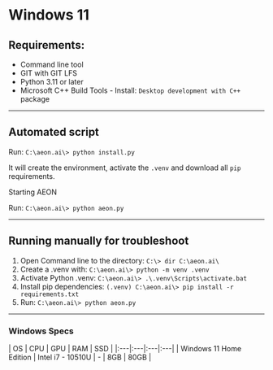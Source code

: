 # Windows 11

## Requirements:
* Command line tool
* GIT with GIT LFS
* Python 3.11 or later
* Microsoft C++ Build Tools - Install: `Desktop development with C++` package

---

## Automated script

Run: `C:\aeon.ai\> python install.py`

It will create the environment, activate the `.venv` and download all `pip` requirements.

Starting AEON

Run: `C:\aeon.ai\> python aeon.py`

---

## Running manually for troubleshoot

1. Open Command line to the directory: `C:\> dir C:\aeon.ai\`
2. Create a .venv with: `C:\aeon.ai\> python -m venv .venv`
3. Activate Python .venv: `C:\aeon.ai\> .\.venv\Scripts\activate.bat`
4. Install pip dependencies: `(.venv) C:\aeon.ai\> pip install -r requirements.txt`
5. Run: `C:\aeon.ai\> python aeon.py`

---

### Windows Specs

| OS | CPU | GPU | RAM | SSD |
|:---|:---|:---|:---|
| Windows 11 Home Edition | Intel i7 - 10510U | - | 8GB | 80GB |